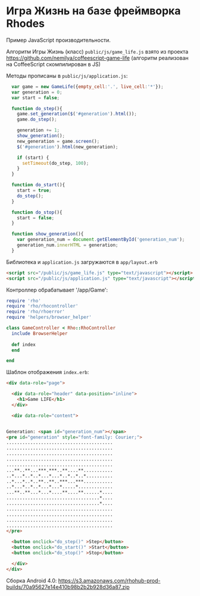 Игра Жизнь на базе фреймворка Rhodes
====================================

Пример JavaScript производительности.

Алгоритм Игры Жизнь (класс) `public/js/game_life.js` взято из проекта
https://github.com/nemilya/coffeescript-game-life 
(алгоритм реализован на CoffeeScript скомпилирован в JS)

Методы прописаны в `public/js/application.js`:

```javascript
  var game = new GameLife({empty_cell:'.', live_cell:'*'});
  var generation = 0;
  var start = false;

  function do_step(){
    game.set_generation($('#generation').html());
    game.do_step();

    generation += 1;
    show_generation();
    new_generation = game.screen();
    $('#generation').html(new_generation);

    if (start) {
      setTimeout(do_step, 100);
    }
  }

  function do_start(){
    start = true;
    do_step();
  }

  function do_stop(){
    start = false;
  }

  function show_generation(){
    var generation_num = document.getElementById('generation_num');
    generation_num.innerHTML = generation;
  }
```


Библиотека и `application.js` загружаются в `app/layout.erb`

```html
<script src="/public/js/game_life.js" type="text/javascript"></script>
<script src="/public/js/application.js" type="text/javascript"></script>
```


Контроллер обрабатывает '/app/Game':

```ruby
require 'rho'
require 'rho/rhocontroller'
require 'rho/rhoerror'
require 'helpers/browser_helper'

class GameController < Rho::RhoController
  include BrowserHelper
  
  def index
  end

end
```

Шаблон отображения `index.erb`:

```html
<div data-role="page">

  <div data-role="header" data-position="inline">
    <h1>Game LIFE</h1>
  </div>

  <div data-role="content">


Generation: <span id="generation_num"></span>
<pre id="generation" style="font-family: Courier;">
........................................
........................................
........................................
........................................
........................................
...**..**...***.***..**....**...........
..*...*..*..*...*...*..*..*..*..........
..*...*..*..**..**..***...***...........
..*...*..*..*...*...*.....*.............
...**..**...*...*....**....**......*....
...................................*....
...................................*....
........................................
........................................
........................................
........................................
</pre>

  <button onclick="do_step()" >Step</button>
  <button onclick="do_start()" >Start</button>
  <button onclick="do_stop()" >Stop</button>

  </div>
</div>
```



Сборка Android 4.0:
https://s3.amazonaws.com/rhohub-prod-builds/70a95627e14e410b98b2b2b928d36a87.zip 